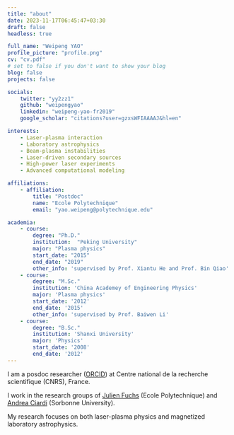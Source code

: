 ```yaml
---
title: "about"
date: 2023-11-17T06:45:47+03:30
draft: false
headless: true

full_name: "Weipeng YAO"
profile_picture: "profile.png"
cv: "cv.pdf"
# set to false if you don't want to show your blog
blog: false
projects: false

socials:
    twitter: "yy2zz1"
    github: "weipengyao"
    linkedin: "weipeng-yao-fr2019"
    google_scholar: "citations?user=gzxsWFIAAAAJ&hl=en"

interests:
    - Laser-plasma interaction
    - Laboratory astrophysics
    - Beam-plasma instabilities
    - Laser-driven secondary sources
    - High-power laser experiments
    - Advanced computational modeling 

affiliations:
    - affiliation:
        title: "Postdoc"
        name: "Ecole Polytechnique"
        email: "yao.weipeng@polytechnique.edu"

academia:
    - course:
        degree: "Ph.D."
        institution:  "Peking University"
        major: "Plasma physics"
        start_date: "2015"
        end_date: "2019"
        other_info: 'supervised by Prof. Xiantu He and Prof. Bin Qiao'
    - course:
        degree: "M.Sc."
        institution: 'China Academey of Engineering Physics'
        major: 'Plasma physics'
        start_date: '2012'
        end_date: '2015'
        other_info: 'supervised by Prof. Baiwen Li'
    - course:
        degree: "B.Sc."
        institution: 'Shanxi University'
        major: 'Physics'
        start_date: '2008'
        end_date: '2012'
---
```


I am a posdoc researcher ([ORCID](https://orcid.org/0000-0002-6017-9300)) at Centre national de la recherche scientifique (CNRS), France. 

I work in the research groups of [Julien Fuchs](https://luli.ip-paris.fr/en/scientists/equipes-de-recherche/sprint-sources-de-particules-rayonnement-intenses) (Ecole Polytechnique) and [Andrea Ciardi](https://sites.google.com/site/andreaciardihomepage/home) (Sorbonne University). 

My research focuses on both laser-plasma physics and magnetized laboratory astrophysics.